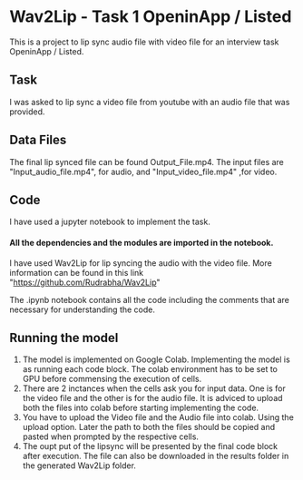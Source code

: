 # Wav2Lip - Task 1 OpeninApp / Listed 

This is a project to lip sync audio file with video file for an interview task OpeninApp / Listed. 

## Task 
I was asked to lip sync a video file from youtube with an audio file that was provided.

## Data Files 
 The final lip synced file can be found Output_File.mp4. The input files are "Input_audio_file.mp4", for audio, and "Input_video_file.mp4" ,for video. 

## Code 
  I have used a jupyter notebook to implement the task.

#### All the dependencies and the modules are imported in the notebook.  

  I have used Wav2Lip for lip syncing the audio with the video file. More information can be found in this link "https://github.com/Rudrabha/Wav2Lip"

The .ipynb notebook contains all the code including the comments that are necessary for understanding the code. 

## Running the model 

  1. The model is implemented on Google Colab. Implementing the model is as running each code block. The colab environment has to be set to GPU before commensing the execution of cells. 
  2. There are 2 inctances when the cells ask you for input data. One is for the video file and the other is for the audio file. It is adviced to upload both the files into colab before starting implementing the code.
  3. You have to upload the Video file and the Audio file into colab. Using the upload option. Later the path to both the files should be copied and pasted when prompted by the respective cells.
  4. The oupt put of the lipsync will be presented by the final code block after execution. The file can also be downloaded in the results folder in the generated Wav2Lip folder. 
